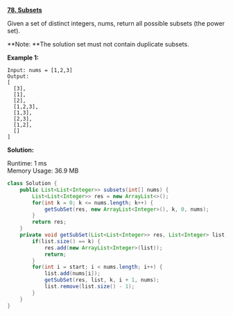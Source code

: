 **[78. Subsets](https://leetcode.com/problems/subsets/)**

Given a set of distinct integers, nums, return all possible subsets (the power set).

**Note: **The solution set must not contain duplicate subsets.

**Example 1:**

```
Input: nums = [1,2,3]
Output:
[
  [3],
  [1],
  [2],
  [1,2,3],
  [1,3],
  [2,3],
  [1,2],
  []
]

```


**Solution:**

Runtime: 1 ms<br/>
Memory Usage: 36.9 MB

```java
class Solution {
    public List<List<Integer>> subsets(int[] nums) {
        List<List<Integer>> res = new ArrayList<>();
        for(int k = 0; k <= nums.length; k++) {
            getSubSet(res, new ArrayList<Integer>(), k, 0, nums);
        }
        return res;
    }
    private void getSubSet(List<List<Integer>> res, List<Integer> list, int k, int start, int[] nums) {
        if(list.size() == k) {
            res.add(new ArrayList<Integer>(list));
            return;
        }
        for(int i = start; i < nums.length; i++) {
            list.add(nums[i]);
            getSubSet(res, list, k, i + 1, nums);
            list.remove(list.size() - 1);
        }
    }
}

```


